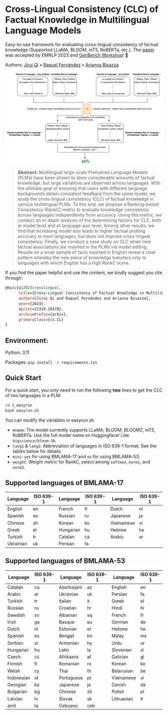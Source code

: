 # Cross-Lingual Consistency (CLC) of Factual Knowledge in Multilingual Language Models

Easy-to-use framework for evaluating cross-lingual consistency of factual knowledge (Supported LLaMA, BLOOM, mT5, RoBERTa, etc.). The [paper](https://arxiv.org/abs/2310.10378) was accepted by EMNLP 2023 and [GenBench Workshop](https://genbench.org/workshop/)! 🎉

Authors: [Jirui Qi](https://scholar.google.nl/citations?hl=en&user=bN9bPVUAAAAJ) • [Raquel Fernández](https://staff.fnwi.uva.nl/r.fernandezrovira/) • [Arianna Bisazza](https://www.cs.rug.nl/~bisazza/) 

<img src="pipeline_example.png" alt="Pipeline" width="800"/>


> **Abstract:** Multilingual large-scale Pretrained Language Models (PLMs) have been shown to store considerable amounts of factual knowledge, but large variations are observed across languages. With the ultimate goal of ensuring that users with different language backgrounds obtain consistent feedback from the same model, we study the cross-lingual consistency (CLC) of factual knowledge in various multilingual PLMs. To this end, we propose a Ranking-based Consistency (RankC) metric to evaluate knowledge consistency across languages independently from accuracy. Using this metric, we conduct an in-depth analysis of the determining factors for CLC, both at model level and at language-pair level. Among other results, we find that increasing model size leads to higher factual probing accuracy in most languages, but does not improve cross-lingual consistency. Finally, we conduct a case study on CLC when new factual associations are inserted in the PLMs via model editing. Results on a small sample of facts inserted in English reveal a clear pattern whereby the new piece of knowledge transfers only to languages with which English has a high RankC score.

If you find the paper helpful and use the content, we kindly suggest you cite through:
```bibtex
@misc{qi2023crosslingual,
      title={Cross-Lingual Consistency of Factual Knowledge in Multilingual Language Models}, 
      author={Jirui Qi and Raquel Fernández and Arianna Bisazza},
      year={2023},
      eprint={2310.10378},
      archivePrefix={arXiv},
      primaryClass={cs.CL}
}
```



## Environment: 
Python: 3.11

Packages: `pip install -r requirements.txt`

## Quick Start
For a quick start, you only need to run the following **two** lines to get the CLC of two languages in a PLM:
```bash
cd 1_easyrun
bash easyrun.sh
```

You can modify the variables in easyrun.sh
- `mname`: The model currently supports LLaMA, BLOOM, BLOOMZ, mT5, RoBERTa. Use the full model name on Huggingface! Like `bigscience/bloom-3b`.
- `lang1` & `lang2`: Abbreviation of languages in ISO 639-1 format. See the tables below for details.
- `mini`: `yes` for using BMLAMA-17 and `no` for using BMLAMA-53.
- `weight`: Weight metric for RankC, select among `softmax`, `norm1`, and `norm2`.

## Supported languages of BMLAMA-17
  
| Language  | ISO 639-1 | Language  | ISO 639-1 | Language   | ISO 639-1 |
| --------- | --------- | --------- | --------- | ---------- | --------- | 
| English   |     en    | French    |     fr    | Dutch      |     nl    |
| Spanish   |     es    | Russian   |     ru    | Japanese   |     ja    |
| Chinese   |     zh    | Korean    |     ko    | Vietnamese |     vi    |
| Greek     |     el    | Hungarian |     hu    | Hebrew     |     he    |
| Turkish   |     tr    | Catalan   |     ca    | Arabic     |     ar    |
| Ukrainian |     uk    | Persian   |     fa    |            |           |

## Supported languages of BMLAMA-53
  
| Language   | ISO 639-1 | Language    | ISO 639-1 | Language   | ISO 639-1 |
| ---------- | --------- | ----------- | --------- | ---------- | --------- | 
| Catalan    |     ca    | Azerbaijani |     az    | English    |     en    |
| Arabic	   |     ar    | Ukrainian   |     uk    | Persian    |     fa    |
| Turkish    |     tr    | Italian     |     it    | Greek      |     el    |
| Russian    |     ru    | Croatian    |     hr    | Hindi      |     hi    |
| Swedish    |     sv    | Albanian    |     sq    | French     |     fr    |
| Irish      |     ga    | Basque      |     eu    | German     |     de    |
| Dutch      |     nl    | Estonian    |     et    | Hebrew     |     he    |
| Spanish    |     es    | Bengali     |     bn    | Malay      |     ms    |
| Serbian    |     sr    | Armenian    |     hy    | Urdu       |     ur    |
| Hungarian  |     hu    | Latin       |     la    | Slovenian  |     sl    |
| Czech      |     cs    | Afrikaans   |     af    | Galician   |     gl    |
| Finnish    |     fi    | Romanian    |     ro    | Korean     |     ko    |
| Welsh      |     cy    | Thai        |     th    | Belarusian |     be    |
| Indonesian |     id    | Portuguese  |     pt    | Vietnamese |     vi    |
| Georgian   |     ka    | Japanese    |     ja    | Danish     |     da    |
| Bulgarian  |     bg    | Chinese     |     zh    | Polish     |     pl    |
| Latvian    |     lv    | Slovak      |     sk    | Lithuanian |     lt    |
| amil       |     ta    | Cebuano     |     ceb   |            |           |

